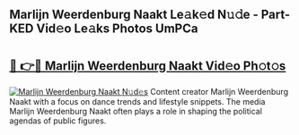 ## Marlijn Weerdenburg Naakt Le𝚊k𝚎d N𝚞𝚍e - Part-KED Vid𝚎o Le𝚊ks Photos UmPCa

# <h2><a href="http://fb6g9p.evod.top/?m=Marlijn+Weerdenburg+Naakt">🔗 👉🔴 Marlijn Weerdenburg Naakt Vid𝚎o Ph𝚘t𝚘s</a></h2>

[![Marlijn Weerdenburg Naakt N𝚞d𝚎s](https://i.imgur.com/8V9OHl7.gif)](http://fb6g9p.evod.top/?m=Marlijn+Weerdenburg+Naakt)
Content creator Marlijn Weerdenburg Naakt with a focus on dance trends and lifestyle snippets. The media Marlijn Weerdenburg Naakt often plays a role in shaping the political agendas of public figures. 
